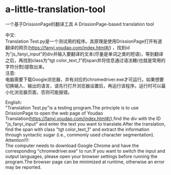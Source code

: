 # a-little-translation-tool
一个基于DrissionPage的翻译工具
A DrissionPage-based translation tool


中文:    
  Translation Test.py是一个测试用的程序。其原理是使用DrissionPage打开有道翻译的网页(https://fanyi.youdao.com/index.html#/) ，找到id为"js_fanyi_input"的div并输入要翻译的文本(尽量是单词之类的短语)，等到翻译之后，再找到class为"tgt color_text_1"的span并将信息通过语法糖(也就是常用的字符分割)提取出来。    
  注意:    
    电脑需要下载Google浏览器，并有对应的chromedriver.exe才可运行。如果想要切换输入、输出的语言，请先行打开浏览器设置后，再运行该程序。运行时可以最小化浏览器页面，否则可能报错。


English:    
  "Translation Test.py"is a testing program.The principle is to use DrissionPage to open the web page of Youdao Translation(https://fanyi.youdao.com/index.html#/),find the div with the ID "js_fanyi_input" and enter the text you want to translate.After the translation, find the span with class "tgt color_text_1" and extract the information through syntactic sugar (i.e., commonly used character segmentation).    
  Attention!!!:    
    The computer needs to download Google Chrome and have the corresponding "chromedriver.exe" to run.If you want to switch the input and output languages, please open your browser settings before running the program.The browser page can be minimized at runtime, otherwise an error may be reported.
